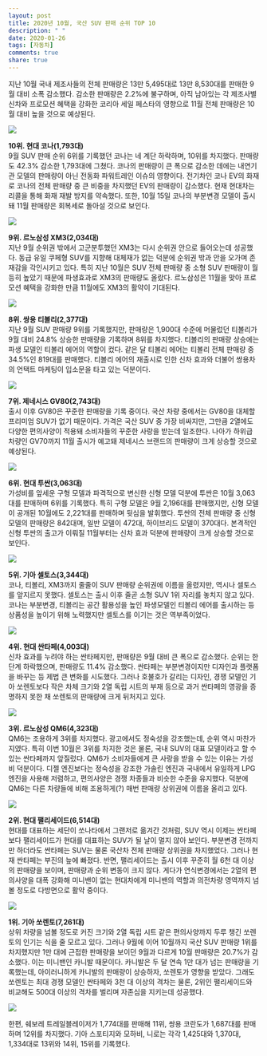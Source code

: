 ```yaml
---
layout: post
title: 2020년 10월, 국산 SUV 판매 순위 TOP 10
description: " "
date: 2020-01-26
tags: [자동차]
comments: true
share: true
---
```



지난 10월 국내 제조사들의 전체 판매량은 13만 5,495대로 13만 8,530대를 판매한 9월 대비 소폭 감소했다. 감소한 판매량은 2.2%에 불구하며, 아직 남아있는 각 제조사별 신차와 프로모션 혜택을 강화한 코리아 세일 페스타의 영향으로 11월 전체 판매량은 10월 대비 높을 것으로 예상된다.

[![](https://post-phinf.pstatic.net/MjAyMDExMDRfMjkw/MDAxNjA0NDY4NjU5NzQ3.0rY6_y8shoK-E3lf-cEXGuPa6nnBWG0iS6s9ZLWRnUgg.skWnzpkBrqrv5302dUSNF6UWrC2CclRa189r52YRztAg.JPEG/Hyundai-Kona_Hybrid-2020-1600-01_copy.jpg?type=w1200)](https://post.naver.com/viewer/postView.nhn?volumeNo=29878027&memberNo=3251907#)

**10위. 현대 코나(1,793대)**  
9월 SUV 판매 순위 6위를 기록했던 코나는 네 계단 하락하며, 10위를 차지했다. 판매량도 42.3% 감소한 1,793대에 그쳤다. 코나의 판매량이 큰 폭으로 감소한 데에는 내연기관 모델의 판매량이 아닌 전동화 파워트레인 이슈의 영향이다. 전기차인 코나 EV의 화재로 코나의 전체 판매량 중 큰 비중을 차지했던 EV의 판매량이 감소했다. 현재 현대차는 리콜을 통해 화재 재발 방지를 약속했다. 또한, 10월 15일 코나의 부분변경 모델이 출시돼 11월 판매량은 회복세로 돌아설 것으로 보인다.

[![](https://post-phinf.pstatic.net/MjAyMDExMDRfOTEg/MDAxNjA0NDY4ODU5MDQy.UClactrobRDEePMkFvF7nOBj__TjiRR4_m4yLY9r7vAg.0naJUsqPeXSJhraCKatwnp6YJfqQV3mPwFq-_3B14kog.JPEG/XM3_01.jpg?type=w1200)](https://post.naver.com/viewer/postView.nhn?volumeNo=29878027&memberNo=3251907#)

**9위. 르노삼성 XM3(2,034대)**  
지난 9월 순위권 밖에서 고군분투했던 XM3는 다시 순위권 안으로 들어오는데 성공했다. 동급 유일 쿠페형 SUV를 지향해 대체재가 없는 덕분에 순위권 밖과 안을 오가며 존재감을 각인시키고 있다. 특히 지난 10월은 SUV 전체 판매량 중 소형 SUV 판매량이 월등히 높았기 때문에 파생효과로 XM3의 판매량도 올랐다. 르노삼성은 11월을 맞아 프로모션 혜택을 강화한 만큼 11월에도 XM3의 활약이 기대된다.

[![](https://post-phinf.pstatic.net/MjAyMDExMDRfNzIg/MDAxNjA0NDY4OTQ4NzUz.MWedwa8Pm3QTx3Ln6gPAT7odH3K-XzN5eRenzNE9ipIg.UkoPL6Fp5Boyql1qQ7BnzcUr_pY9XJRo5Uv7y6_ZozYg.JPEG/2021_%ED%8B%B0%EB%B3%BC%EB%A6%AC_%EC%97%90%EC%96%B4_%EC%A0%95%EC%B8%A1%EB%A9%B4_copy.jpg?type=w1200)](https://post.naver.com/viewer/postView.nhn?volumeNo=29878027&memberNo=3251907#)

**8위. 쌍용 티볼리(2,377대)**  
지난 9월 SUV 판매량 9위를 기록했지만, 판매량은 1,900대 수준에 머물렀던 티볼리가 9월 대비 24.8% 상승한 판매량을 기록하며 8위를 차지했다. 티볼리의 판매량 상승에는 파생 모델인 티볼리 에어의 역할이 컸다. 같은 달 티볼리 에어는 티볼리 전체 판매량 중 34.5%인 819대를 판매했다. 티볼리 에어의 재출시로 인한 신차 효과와 더불어 쌍용차의 언택트 마케팅이 입소문을 타고 있는 덕분이다.

[![](https://post-phinf.pstatic.net/MjAyMDExMDRfOTkg/MDAxNjA0NDY4NjM5MDAw.NAoKmsPbdwlmdQuoTO_3sCStcQmLmCucIVAiO7cKcZMg.EuPa4FXiwNIF4w9meTe7e1bJPSL16GE6Ee0I6NWvqL4g.JPEG/Genesis-GV80-2021-1600-02.jpg?type=w1200)](https://post.naver.com/viewer/postView.nhn?volumeNo=29878027&memberNo=3251907#)

**7위. 제네시스 GV80(2,743대)**  
출시 이후 GV80은 꾸준한 판매량을 기록 중이다. 국산 차량 중에서는 GV80을 대체할 프리미엄 SUV가 없기 때문이다. 가격은 국산 SUV 중 가장 비싸지만, 그만큼 2열에도 다양한 편의사양이 적용돼 소비자들의 꾸준한 사랑을 받는데 일조한다. 나아가 하위급 차량인 GV70까지 11월 출시가 예고돼 제네시스 브랜드의 판매량이 크게 상승할 것으로 예상된다.

[![](https://post-phinf.pstatic.net/MjAyMDExMDRfMjI4/MDAxNjA0NDY4NjIzNTIw.RQXZmtCajcEXBiXtIRR3fDm1TYA_du2pbX4Sa8ymXbMg.KrJY1HyxhKaTYzx4oEeI9b9S-roj3MWAD2NNoNs4dCAg.JPEG/Screenshot_2019-10-10_at_11.jpg?type=w1200)](https://post.naver.com/viewer/postView.nhn?volumeNo=29878027&memberNo=3251907#)

**6위. 현대 투싼(3,063대)**  
가성비를 앞세운 구형 모델과 파격적으로 변신한 신형 모델 덕분에 투싼은 10월 3,063대를 판매하며 6위를 기록했다. 특히 구형 모델은 9월 2,196대를 판매했지만, 신형 모델이 공개된 10월에도 2,221대를 판매하며 뒷심을 발휘했다. 투싼의 전체 판매량 중 신형 모델의 판매량은 842대며, 일반 모델이 472대, 하이브리드 모델이 370대다. 본격적인 신형 투싼의 출고가 이뤄질 11월부터는 신차 효과 덕분에 판매량이 크게 상승할 것으로 보인다.

[![](https://post-phinf.pstatic.net/MjAyMDExMDRfMTMx/MDAxNjA0NDY4NjkxMzky.wMuNXQReJO2UHdtFVnrJ87NMgir31YavBj3470CSbbAg.-Hd_ruAUhAXGhQCZGOp_DqEuItCZL47fRNahv_6YN08g.JPEG/1.jpg?type=w1200)](https://post.naver.com/viewer/postView.nhn?volumeNo=29878027&memberNo=3251907#)

**5위. 기아 셀토스(3,344대)**  
코나, 티볼리, XM3까지 줄줄이 SUV 판매량 순위권에 이름을 올렸지만, 역시나 셀토스를 앞지르지 못했다. 셀토스는 출시 이후 줄곧 소형 SUV 1위 자리를 놓치지 않고 있다. 코나는 부분변경, 티볼리는 공간 활용성을 높인 파생모델인 티볼리 에어를 출시하는 등 상품성을 높이기 위해 노력했지만 셀토스를 이기는 것은 역부족이었다.

[![](https://post-phinf.pstatic.net/MjAyMDExMDRfMjY5/MDAxNjA0NDY4NzA2MzY3.3EUtXQkT0ij6IOd6fANlEhSrxh--37swwF11y42kYKcg.AuCT_RXZn6iO4snCwmWHYGV63gLbOmagdXBTR4A5aEEg.JPEG/Hyundai-Santa_Fe-2021-1280-05_copy.jpg?type=w1200)](https://post.naver.com/viewer/postView.nhn?volumeNo=29878027&memberNo=3251907#)

**4위. 현대 싼타페(4,003대)**  
신차 효과를 누려야 하는 싼타페지만, 판매량은 9월 대비 큰 폭으로 감소했다. 순위는 한 단계 하락했으며, 판매량도 11.4% 감소했다. 싼타페는 부분변경이지만 디자인과 플랫폼을 바꾸는 등 제법 큰 변화를 시도했다. 그러나 호불호가 갈리는 디자인, 경쟁 모델인 기아 쏘렌토보다 작은 차체 크기와 2열 독립 시트의 부재 등으로 과거 싼타페의 영광을 증명하지 못한 채 쏘렌토의 판매량에 크게 뒤처지고 있다.

[![](https://post-phinf.pstatic.net/MjAyMDExMDRfMTA3/MDAxNjA0NDY4Njc3Mjc4.MDBUeTU52fBuJpJXIN8ZrUlNShYl3zJMPNgfUGq0NEEg.dlCZCQHFLPqDDfVmA19vgAJIAx9TPVjaG25a_F3TAukg.JPEG/gall01_copy.jpg?type=w1200)](https://post.naver.com/viewer/postView.nhn?volumeNo=29878027&memberNo=3251907#)

**3위. 르노삼성 QM6(4,323대)**  
QM6는 조용하게 3위를 차지했다. 광고에서도 정숙성을 강조했는데, 순위 역시 마찬가지였다. 특히 이번 10월은 3위를 차지한 것은 물론, 국내 SUV의 대표 모델이라고 할 수 있는 싼타페까지 앞질렀다. QM6가 소비자들에게 큰 사랑을 받을 수 있는 이유는 가성비 덕분이다. 디젤 엔진보다는 정숙성을 강조한 가솔린 엔진과 국내에서 유일하게 LPG 엔진을 사용해 저렴하고, 편의사양은 경쟁 차종들과 비슷한 수준을 유지했다. 덕분에 QM6는 다른 차량들에 비해 조용하게(?) 매번 판매량 상위권에 이름을 올리고 있다.

[![](https://post-phinf.pstatic.net/MjAyMDExMDRfMzMg/MDAxNjA0NDY4NzIwMjU4.HJYtU3isB4ZLQlvtszZQ6g--A6sFrMQl_b0m9uqkr-wg.GGokfBoCwrtxFt8hePCWJOGwqm7Ukf2XTFy7xCEpS0wg.JPEG/%28%EC%82%AC%EC%A7%841%29_200506_%ED%98%84%EB%8C%80%EC%B0%A8%2C_%272020_%ED%8C%B0%EB%A6%AC%EC%84%B8%EC%9D%B4%EB%93%9C%27_%EC%B6%9C%EC%8B%9C_copy_%281%29.jpg?type=w1200)](https://post.naver.com/viewer/postView.nhn?volumeNo=29878027&memberNo=3251907#)

**2위. 현대 팰리세이드(6,514대)**  
현대를 대표하는 세단이 쏘나타에서 그랜저로 옮겨간 것처럼, SUV 역시 이제는 싼타페보다 팰리세이드가 현대를 대표하는 SUV가 될 날이 멀지 않아 보인다. 부분변경 전까지만 하더라도 싼타페는 SUV는 물론 국산차 전체 판매량 상위권을 차지했었다. 그러나 현재 싼타페는 부진의 늪에 빠졌다. 반면, 팰리세이드는 출시 이후 꾸준히 월 6천 대 이상의 판매량을 보이며, 판매량과 순위 변동이 크지 않다. 게다가 연식변경에서는 2열의 편의사양을 대폭 강화해 미니밴이 없는 현대차에게 미니밴의 역할과 의전차량 영역까지 넘볼 정도로 다방면으로 활약 중이다.

[![](https://post-phinf.pstatic.net/MjAyMDExMDRfOTEg/MDAxNjA0NDY4NzM2MjU1.4jTNTituY5jOUP0O4puEkUDFoSAjk1YBhVbDq6CLcBUg.Qr396tOreroRY5zDuj2TzrMzC5dmECFp7D2ZdLUg6CEg.JPEG/Kia-Sorento-2021-1600-02.jpg?type=w1200)](https://post.naver.com/viewer/postView.nhn?volumeNo=29878027&memberNo=3251907#)

**1위. 기아 쏘렌토(7,261대)**  
상위 차량을 넘볼 정도로 커진 크기와 2열 독립 시트 같은 편의사양까지 두루 챙긴 쏘렌토의 인기는 식을 줄 모르고 있다. 그러나 9월에 이어 10월까지 국산 SUV 판매량 1위를 차지했지만 1만 대에 근접한 판매량을 보이던 9월과 다르게 10월 판매량은 20.7%가 감소했다. 이는 미니밴인 카니발 때문이다. 카니발은 두 달 연속 1만 대가 넘는 판매량을 기록했는데, 아이러니하게 카니발의 판매량이 상승하자, 쏘렌토가 영향을 받았다. 그래도 쏘렌토는 최대 경쟁 모델인 싼타페와 3천 대 이상의 격차는 물론, 2위인 팰리세이드와 비교해도 500대 이상의 격차를 벌리며 자존심을 지키는데 성공했다.

[![](https://post-phinf.pstatic.net/MjAyMDExMDRfMjkz/MDAxNjA0NDY5MDEyNTc4.VpkFfIwUnJ4vcwpNXe1SMgMvhwlPKjj9SH73WPHQ6MIg.bLBPZR7MMpGp2YQU5uTEO9THcThA1guE32jB2A6ieb0g.JPEG/4281_27656_1736.jpg?type=w1200)](https://post.naver.com/viewer/postView.nhn?volumeNo=29878027&memberNo=3251907#)

한편, 쉐보레 트레일블레이저가 1,774대를 판매해 11위, 쌍용 코란도가 1,687대를 판매하며 12위를 차지했다. 기아 스포티지와 모하비, 니로는 각각 1,425대와 1,370대, 1,334대로 13위와 14위, 15위를 기록했다.